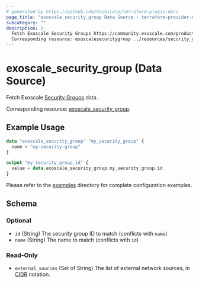 ```yaml
---
# generated by https://github.com/hashicorp/terraform-plugin-docs
page_title: "exoscale_security_group Data Source - terraform-provider-exoscale"
subcategory: ""
description: |-
  Fetch Exoscale Security Groups https://community.exoscale.com/product/networking/security-group/ data.
  Corresponding resource: exoscalesecuritygroup ../resources/security_group.md.
---
```


# exoscale_security_group (Data Source)

Fetch Exoscale [Security Groups](https://community.exoscale.com/product/networking/security-group/) data.

Corresponding resource: [exoscale_security_group](../resources/security_group.md).

## Example Usage

```terraform
data "exoscale_security_group" "my_security_group" {
  name = "my-security-group"
}

output "my_security_group_id" {
  value = data.exoscale_security_group.my_security_group.id
}
```

Please refer to the [examples](https://github.com/exoscale/terraform-provider-exoscale/tree/master/examples/)
directory for complete configuration examples.

<!-- schema generated by tfplugindocs -->
## Schema

### Optional

- `id` (String) The security group ID to match (conflicts with `name`)
- `name` (String) The name to match (conflicts with `id`)

### Read-Only

- `external_sources` (Set of String) The list of external network sources, in [CIDR](https://en.wikipedia.org/wiki/Classless_Inter-Domain_Routing#CIDR_notation) notation.


